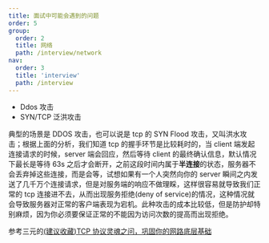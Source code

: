 ```yaml
---
title: 面试中可能会遇到的问题
order: 5
group:
  order: 2
  title: 网络
  path: /interview/network
nav:
  order: 3
  title: 'interview'
  path: /interview
---
```


- Ddos 攻击
- SYN/TCP 泛洪攻击

典型的场景是 DDOS 攻击，也可以说是 tcp 的 SYN Flood 攻击，又叫洪水攻击；根据上面的分析，我们知道 tcp 的握手环节是比较耗时的，当 client 端发起连接请求的时候，server 端会回应，然后等待 client 的最终确认信息，默认情况下最长是等待 63s 之后才会断开，之前这段时间内属于**半连接**的状态，服务器不会丢弃掉这些连接，而是会等，试想如果有一个人突然向你的 server 瞬间之内发送了几千万个连接请求，但是对服务端的响应不做理睬，这样很容易就导致我们正常的 tcp 连接进不去，从而出现服务拒绝(deny of service)的情况，这种情况就会导致服务器对正常的客户端表现为宕机。此种攻击的成本比较低，但是防护却特别麻烦，因为你必须要保证正常的不能因为访问次数的提高而出现拒绝。

参考三元的[(建议收藏)TCP 协议灵魂之问，巩固你的网路底层基础](https://mp.weixin.qq.com/s/hy-X0sY05_UK8G_SB4jXoQ)
